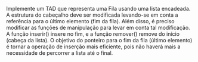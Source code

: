 Implemente um TAD que representa uma Fila usando uma lista encadeada. A estrutura
do cabeçalho deve ser modificada levando-se em conta a referência para o último
elemento (fim da fila). Além disso, é preciso modificar as funções de manipulação para
levar em conta tal modificação. A função inserir() insere no fim, e a função remover()
remove do início (cabeça da lista). O objetivo do ponteiro para o fim da fila (último
elemento) é tornar a operação de inserção mais eficiente, pois não haverá mais a
necessidade de percorrer a lista até o final.